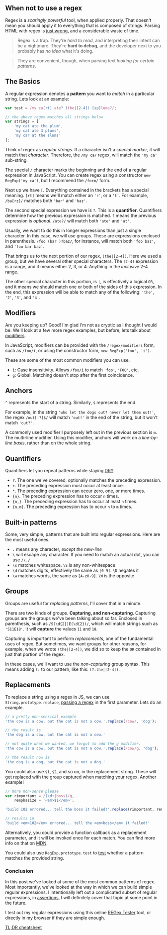 ## When not to use a regex ##

Regex is a _scaringly powerful_ tool, when applied properly. That doesn't mean you should apply it to everything that is composed of strings. Parsing HTML with regex is [just wrong](http://stackoverflow.com/a/1732454/389745 "Legendary regex parsing answer on SO"), and a considerable waste of time.

> Regex is a trap. They're _hard to read_, and interpreting their intent can be a nightmare. They're **hard to debug**, and the developer next to you probably has _no idea_ what it's doing.

> They are convenient, though, when parsing text _looking for certain patterns_.

## The Basics ##

A regular expression denotes a **pattern** you want to _match_ in a particular string. Lets look at an example:

```js
var test = /my ca[rt] ate? (the|[2-4]) [sp]lums?/;

// the above regex matches all strings below
var strings = [
    'my cat ate the plum',
    'my cat ate 3 plums',
    'my car at the slums'
];
```

Think of regex as _regular strings_. If a character isn't a _special marker_, it will match that _character_. Therefore, the `/my ca/` regex, will match the `'my ca'` sub-string.

The special `/` character marks the beginning and the end of a regular expression in JavaScript. You can create regex using a constructor `new RegExp('my ca')`, but I recommend the `/form/` form.

Next up we have `[`. Everything contained in the brackets has a special meaning. `[rt]` means we'll match either an `'r'`, or a `'t'`. For example, `/ba[rz]/` matches both `'bar'` and `'baz'`.

The second special expression we have is `?`. This is a **quantifier**. Quantifiers determine how the previous expression is matched. `?` means the previous expression is _optional_. `/ate?/` will match both `'ate'` and `'at'`.

Usually, we want to do this in longer expressions than just a single character. In this case, we will use groups. These are expressions enclosed in parenthesis. `/foo (bar )?baz/`, for instance, will match both `'foo baz'`, and `'foo bar baz'`.

That brings us to the next portion of our regex, `(the|[2-4])`. Here we used a group, but we have several other special characters. The `[2-4]` expression is a range, and it means either 2, 3, or 4. Anything in the _inclusive_ 2-4 range.

The other special character in this portion, is `|`, is effectively a logical `OR`, and it means we should match one or both of the sides of this expression. In the end, this expression will be able to match any of the following: `'the'`, `'2'`, `'3'`, and `'4'`.

## Modifiers ##

Are you keeping up? Good! I'm glad I'm not as cryptic as I thought I would be. We'll look at a few more regex examples, but before, lets talk about [modifiers](http://www.regular-expressions.info/modifiers.html "Regular expression modifiers").

In JavaScript, modifiers can be provided with the `/regex/modifiers` form, such as `/foo/i`, or using the constructor form, `new RegExp('foo', 'i')`.

These are some of the most common modifiers you can use.

- `i`: Case insensitivity. Allows `/foo/i` to match `'foo'`, `'FOO'`, etc.
- `g`: Global. Matching doesn't stop after the first coincidence.

## Anchors ##

`^` represents the start of a string. Similarly, `$` represents the end. 

For example, in the string `'who let the dogs out? never let them out!'`, the regex `/out[!?]$/` will match `'out!'` in the end of the string, but it won't match `'out?'`.

A commonly used modifier I purposely left out in the previous section is `m`. The multi-line modifier. Using this modifier, anchors will work on a _line-by-line basis_, rather than on the whole string.

## Quantifiers ##

Quantifiers let you repeat patterns while staying [DRY](http://en.wikipedia.org/wiki/Don't_repeat_yourself "Don't Repeat Yourself principle").

- `?`. The one we've covered, optionally matches the preceding expression.
- `+`. The preceding expression must occur at least once.
- `*`. The preceding expression can occur zero, one, or more times.
- `{n}`. The preceding expression has to occur `n` times.
- `{n,}`. The preceding expression has to occur at least `n` times.
- `{n,m}`. The preceding expression has to occur `n` to `m` times.

## Built-in patterns ##

Some, very simple, patterns that are built into regular expressions. Here are the most useful ones.

- `.` means any character, _except the new-line_
- `\` will escape any character. If you need to match an actual dot, you can use `/\./`
- `\s` matches whitespace. `\S` is any non-whitespace
- `\d` matches digits, effectively the same as `[0-9]`. `\D` negates it
- `\w` matches words, the same as `[A-z0-9]`. `\W` is the opposite

## Groups ##

Groups are useful for _replacing patterns_, I'll cover that in a minute.

There are two kinds of groups. **Capturing, and non-capturing**. Capturing groups are the groups we've been talking about so far. Enclosed in parenthesis, such as `/S(\d{2})E(\d{2})/`, which will match strings such as `'S11E18'`. It will **capture** the values `11` and `18`.

Capturing is important to perform _replacements_, one of the fundamental uses of regex. But sometimes, we want groups for other reasons, for example, when we wrote `(the|[2-4])`, we did so to keep the `OR` contained in just that portion of the regex.

In these cases, we'll want to use the _non-capturing_ group syntax. This means adding `?:` to our pattern, like this: `(?:the|[2-4])`.

## Replacements ##

To replace a string using a regex in JS, we can use `String.prototype.replace`, [passing a regex](https://developer.mozilla.org/en/docs/JavaScript/Reference/Global_Objects/String/replace "replace - MDN") in the first parameter. Lets do an example.

```js
// a pretty non-sensical example
'the cow is a cow, but the cat is not a cow.'.replace(/cow/, 'dog');

// the result is
'the dog is a cow, but the cat is not a cow.'

// not quite what we wanted, we forgot to add the g modifier.
'the cow is a cow, but the cat is not a cow.'.replace(/cow/g, 'dog');

// the result now is
'the dog is a dog, but the cat is not a dog.'
```

You could also use `$1`, `$2`, and so on, in the replacement string. These will get replaced with the group captured when matching your regex. Another example!

```js
// more non-sense please
var rimportant = /(\d+|boss)/g,
    remphasize = '<em>$1</em>';

'build 102 errored... tell the boss it failed!'.replace(rimportant, remphasize);

// results in
'build <em>102</em> errored... tell the <em>boss</em> it failed!'
```

Alternatively, you could provide a function callback as a replacement parameter, and it will be invoked once for each match. You can find more info on that on [MDN](https://developer.mozilla.org/en/docs/JavaScript/Reference/Global_Objects/String/replace "replace - MDN").

You could also use `RegExp.prototype.test` to [test](https://developer.mozilla.org/en-US/docs/JavaScript/Reference/Global_Objects/RegExp/test "test - MDN") whether a pattern matches the provided string.

### Conclusion ###

In this post we've looked at some of the most common patterns of regex. Most importantly, we've looked at the way in which we can build simple regular expressions. I intentionally left out a complicated subset of regular expressions, in [assertions](http://www.regular-expressions.info/lookaround.html "Lookaround assertions"), I will definitely cover that topic at some point in the future.

I test out my regular expressions using this online [REGex Tester](http://regextester.com/ "REGex Tester Tool") tool, or directly in my browser if they are simple enough.

[TL;DR cheatsheet](http://i.imgur.com/UTlGckN.png "Regular Expressions Cheat Sheet")
